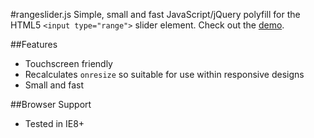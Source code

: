 #rangeslider.js
Simple, small and fast JavaScript/jQuery polyfill for the HTML5 `<input type="range">` slider element.
Check out the [demo](http://andreruffert.github.io/rangeslider.js/). 


##Features
* Touchscreen friendly
* Recalculates `onresize` so suitable for use within responsive designs
* Small and fast


##Browser Support
* Tested in IE8+
